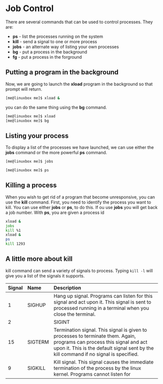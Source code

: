 # Job Control
There are several commands that can be used to control processes. They are:
- **ps** - list the processes running on the system
- **kill** - send a signal to one or more process
- **jobs** - an alternate way of listing your own processes
- **bg** - put a process in the background
- **fg** - put a process in the forground

## Putting a program in the background
Now, we are going to launch the **xload** program in the background so that prompt will return.
```bash
[me@linuxbox me]$ xload &
```
you can do the same thing using the **bg** command.
```bash
[me@linuxbox me]$ xload
[me@linuxbox me]$ bg
```

## Listing your process
To display a list of the processes we have launched, we can use either the **jobs** command or the more powerful **ps** command.
```bash
[me@linuxbox me]$ jobs
```
```bash
[me@linuxbox me]$ ps
```

## Killing a process
When you wish to get rid of a program that become unresponsive, you can use the **kill** command. First, you need to identify the process you want to kill. You can use either **jobs** or **ps**, to do this. If ou use **jobs** you will get back a job number. With **ps**, you are given a process id
```bash
xload &
jobs
kill %1
xload &
ps
kill 1293
```

## A little more about kill
kill command can send a variety of signals to process. Typing `kill -l` will give you a list of the signals it supports.

|Signal|Name|Description|
|:--|:--|:--|
|1|SIGHUP|Hang up signal. Programs can listen for this signal and act upon it. This signal is sent to processed running in a terminal when you close the terminal.|
|2||SIGINT|Interrupt signal. This signal is given to processes to interrupt them. Programs can process this signal and act upon it. You can also issue this signal directly by typing Ctrl-C in the terminal window where the program is running.|
|15|SIGTERM|Termination signal. This signal is given to processes to terminate them. Again, programs can process this signal and act upon it. This is the default signal sent by the kill command if no signal is specified.|
|9|SIGKILL|Kill signal. This signal causes the immediate termination of the process by the linux kernel. Programs cannot listen for 



<!--stackedit_data:
eyJoaXN0b3J5IjpbNjMyNTk1ODQyLC0yNzA3NDgzMzFdfQ==
-->